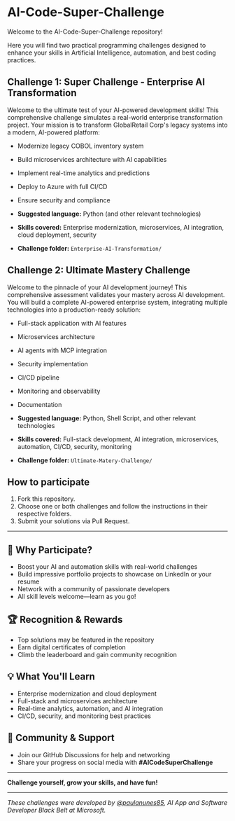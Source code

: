 # AI-Code-Super-Challenge

Welcome to the AI-Code-Super-Challenge repository!

Here you will find two practical programming challenges designed to enhance your skills in Artificial Intelligence, automation, and best coding practices.


## Challenge 1: Super Challenge - Enterprise AI Transformation
Welcome to the ultimate test of your AI-powered development skills! This comprehensive challenge simulates a real-world enterprise transformation project. Your mission is to transform GlobalRetail Corp's legacy systems into a modern, AI-powered platform:

- Modernize legacy COBOL inventory system
- Build microservices architecture with AI capabilities
- Implement real-time analytics and predictions
- Deploy to Azure with full CI/CD
- Ensure security and compliance

- **Suggested language:** Python (and other relevant technologies)
- **Skills covered:** Enterprise modernization, microservices, AI integration, cloud deployment, security
- **Challenge folder:** `Enterprise-AI-Transformation/`


## Challenge 2: Ultimate Mastery Challenge
Welcome to the pinnacle of your AI development journey! This comprehensive assessment validates your mastery across AI development. You will build a complete AI-powered enterprise system, integrating multiple technologies into a production-ready solution:

- Full-stack application with AI features
- Microservices architecture
- AI agents with MCP integration
- Security implementation
- CI/CD pipeline
- Monitoring and observability
- Documentation

- **Suggested language:** Python, Shell Script, and other relevant technologies
- **Skills covered:** Full-stack development, AI integration, microservices, automation, CI/CD, security, monitoring
- **Challenge folder:** `Ultimate-Matery-Challenge/`

## How to participate
1. Fork this repository.
2. Choose one or both challenges and follow the instructions in their respective folders.
3. Submit your solutions via Pull Request.


---

## 🚀 Why Participate?

- Boost your AI and automation skills with real-world challenges
- Build impressive portfolio projects to showcase on LinkedIn or your resume
- Network with a community of passionate developers
- All skill levels welcome—learn as you go!

## 🏆 Recognition & Rewards

- Top solutions may be featured in the repository
- Earn digital certificates of completion
- Climb the leaderboard and gain community recognition

## 💡 What You'll Learn

- Enterprise modernization and cloud deployment
- Full-stack and microservices architecture
- Real-time analytics, automation, and AI integration
- CI/CD, security, and monitoring best practices

## 🤝 Community & Support

- Join our GitHub Discussions for help and networking
- Share your progress on social media with **#AICodeSuperChallenge**

---

**Challenge yourself, grow your skills, and have fun!**

---

*These challenges were developed by [@paulanunes85](https://github.com/paulanunes85), AI App and Software Developer Black Belt at Microsoft.*